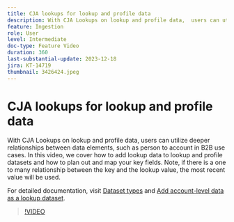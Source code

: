 ```yaml
---
title: CJA lookups for lookup and profile data
description: With CJA Lookups on lookup and profile data,  users can utilize deeper relationships between data elements, such as person to account in B2B use cases.  In this video, we cover how to add lookup data to lookup and profile datasets and how to plan out and map your key fields.  Note, if there is a one to many relationship between the key and the lookup value, the most recent value will be used.
feature: Ingestion
role: User
level: Intermediate
doc-type: Feature Video
duration: 360
last-substantial-update: 2023-12-18
jira: KT-14719
thumbnail: 3426424.jpeg
---
```


# CJA lookups for lookup and profile data

With CJA Lookups on lookup and profile data,  users can utilize deeper relationships between data elements, such as person to account in B2B use cases.  In this video, we cover how to add lookup data to lookup and profile datasets and how to plan out and map your key fields.  Note, if there is a one to many relationship between the key and the lookup value, the most recent value will be used.

For detailed documentation, visit [Dataset types](https://experienceleague.adobe.com/docs/analytics-platform/using/cja-connections/create-connection.html?lang=en#dataset-types) and [Add account-level data as a lookup dataset](https://experienceleague.adobe.com/docs/analytics-platform/using/cja-usecases/b2b/b2b.html?lang=en).

>[!VIDEO](https://video.tv.adobe.com/v/3426424/?learn=on)
